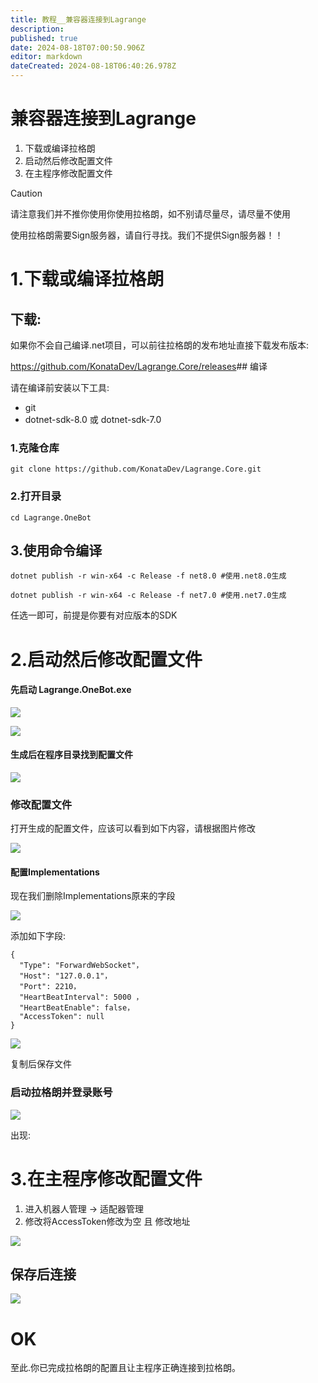 ```yaml
---
title: 教程__兼容器连接到Lagrange
description: 
published: true
date: 2024-08-18T07:00:50.906Z
editor: markdown
dateCreated: 2024-08-18T06:40:26.978Z
---
```


# 兼容器连接到Lagrange
1. 下载或编译拉格朗
2. 启动然后修改配置文件
3. 在主程序修改配置文件
> [!CAUTION]
> 请注意我们并不推你使用你使用拉格朗，如不别请尽量尽，请尽量不使用



使用拉格朗需要Sign服务器，请自行寻找。我们不提供Sign服务器！！

# 1.下载或编译拉格朗

## 下载:

如果你不会自己编译.net项目，可以前往拉格朗的发布地址直接下载发布版本:

<https://github.com/KonataDev/Lagrange.Core/releases>## 编译

请在编译前安装以下工具:

* git
* dotnet-sdk-8.0 或 dotnet-sdk-7.0
### 1.克隆仓库

```
git clone https://github.com/KonataDev/Lagrange.Core.git
```
### 2.打开目录

```
cd Lagrange.OneBot
```
## 3.使用命令编译

```
dotnet publish -r win-x64 -c Release -f net8.0 #使用.net8.0生成
```

```
dotnet publish -r win-x64 -c Release -f net7.0 #使用.net7.0生成
```
任选一即可，前提是你要有对应版本的SDK

# 2.启动然后修改配置文件

#### 先启动 Lagrange.OneBot.exe

![](/attachments/教程__兼容器连接到Lagrange_001.png)

![](/attachments/教程__兼容器连接到Lagrange_002.png)

#### 生成后在程序目录找到配置文件

![](/attachments/教程__兼容器连接到Lagrange_003.png)

### 修改配置文件

打开生成的配置文件，应该可以看到如下内容，请根据图片修改

![](/attachments/教程__兼容器连接到Lagrange_004.png)

#### 配置Implementations

现在我们删除Implementations原来的字段

![](/attachments/教程__兼容器连接到Lagrange_005.gif)

添加如下字段:

```
{
  "Type": "ForwardWebSocket"，
  "Host": "127.0.0.1"，
  "Port": 2210，
  "HeartBeatInterval": 5000 ，
  "HeartBeatEnable": false，
  "AccessToken": null
}
```
![](/attachments/教程__兼容器连接到Lagrange_006.gif)

复制后保存文件

### 启动拉格朗并登录账号

![](/attachments/教程__兼容器连接到Lagrange_007.gif)

出现:

# 3.在主程序修改配置文件

1. 进入机器人管理 -> 适配器管理
2. 修改将AccessToken修改为空 且 修改地址

![](/attachments/教程__兼容器连接到Lagrange_008.png)

## 保存后连接

![](/attachments/教程__兼容器连接到Lagrange_009.gif)

# OK

至此.你已完成拉格朗的配置且让主程序正确连接到拉格朗。

